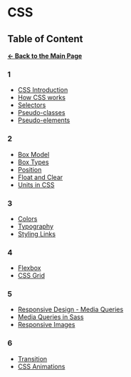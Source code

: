 # CSS

## Table of Content

[**&larr; Back to the Main Page**](./../README.md)

<div></div>

### 1

- [CSS Introduction](./css-basics.md)
- [How CSS works](./how-css-works.md)
- [Selectors](./selectors.md)
- [Pseudo-classes](./pseudo-classes.md)
- [Pseudo-elements](./pseudo-elements.md)

<div></div>

### 2

- [Box Model](./box-model.md)
- [Box Types](./box-types.md)
- [Position](./position.md)
- [Float and Clear](./float-clear.md)
- [Units in CSS](./units.md)

<div></div>

### 3

- [Colors](./colors.md)
- [Typography](./typography.md)
- [Styling Links](./styling-links.md)

<div></div>

### 4

- [Flexbox](./flexbox.md)
- [CSS Grid](./css-grid.md)

<div></div>

### 5

- [Responsive Design - Media Queries](./media-queries.md)
- [Media Queries in Sass](./media-queries-sass.md)
- [Responsive Images](./responsive-images.md)

<div></div>

### 6

- [Transition](./transition.md)
- [CSS Animations](./keyframe.md)

<div></div>

<br>

